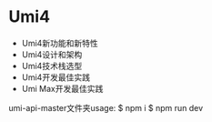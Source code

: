 # Umi4
 - Umi4新功能和新特性
 - Umi4设计和架构 
 - Umi4技术栈选型
 - Umi4开发最佳实践 
 - Umi Max开发最佳实践

umi-api-master文件夹usage:
$ npm i
$ npm run dev

